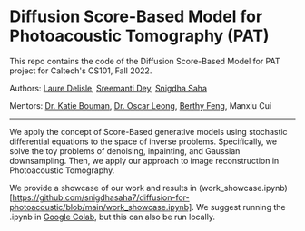 # Diffusion Score-Based Model for Photoacoustic Tomography (PAT)

This repo contains the code of the Diffusion Score-Based Model for PAT project for Caltech's CS101, Fall 2022.

Authors: [Laure Delisle](https://github.com/laure-delisle), [Sreemanti Dey](https://github.com/sreemanti-dey), [Snigdha Saha](https://github.com/snigdhasaha7) 

Mentors: [Dr. Katie Bouman](http://users.cms.caltech.edu/~klbouman/), [Dr. Oscar Leong](https://www.oscarleong.com/home), [Berthy Feng](https://www.berthyfeng.com/), Manxiu Cui

--------------------

We apply the concept of Score-Based generative models using stochastic differential equations to the space of inverse problems. Specifically, we solve the toy problems of denoising, inpainting, and Gaussian downsampling. Then, we apply our approach to image reconstruction in Photoacoustic Tomography. 

We provide a showcase of our work and results in (work_showcase.ipynb)[https://github.com/snigdhasaha7/diffusion-for-photoacoustic/blob/main/work_showcase.ipynb]. We suggest running the .ipynb in [Google Colab](https://githubtocolab.com/snigdhasaha7/diffusion-for-photoacoustic/blob/main/work_showcase.ipynb), but this can also be run locally.

